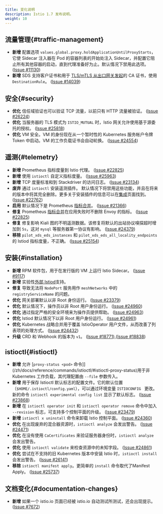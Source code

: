```yaml
---
title: 变化说明
description: Istio 1.7 发布说明。
weight: 10
---
```


## 流量管理{#traffic-management}

- **新增** 配置选项 `values.global.proxy.holdApplicationUntilProxyStarts`，它使 Sidecar 注入器在 Pod 的容器列表的开始处注入 Sidecar，并配置它阻止所有其他容器的启动，直到代理准备好为止。默认情况下禁用此选项。
 ([Issue #11130](https://github.com/istio/istio/issues/11130))
- **新增** SDS 支持客户证书和用于 [TLS/mTLS 从出口网关发起](/zh/docs/tasks/traffic-management/egress/egress-gateway-tls-origination-sds/)的 CA 证书，使用 `DestinationRule`。
  ([Issue #14039](https://github.com/istio/istio/issues/14039))

## 安全{#security}

- **优化** 信任域验证也可以验证 TCP 流量，以前只有 HTTP 流量被验证。
([Issue #26224](https://github.com/istio/istio/issues/26224))
- **优化** 当服务器的 TLS 模式为 `ISTIO_MUTUAL` 时，Istio 网关允许使用基于源委托的授权。
([Issue #25818](https://github.com/istio/istio/issues/25818))
- **优化** VM 安全。VM 的身份现在从一个暂时性的 Kubernetes 服务帐户令牌 Token 中启动。VM 的工作负载证书会自动轮换。
 ([Issue #24554](https://github.com/istio/istio/issues/24554))

## 遥测{#telemetry}

- **新增** Prometheus 指标度量到 Istio 代理。
 ([Issue #22825](https://github.com/istio/istio/issues/22825))
- **新增** 使用 `istioctl` 自定义指标度量。
  ([Issue #25963](https://github.com/istio/istio/issues/25963))
- **新增** TCP 度量标准和到 Stackdriver 的访问日志。
 ([Issue #23134](https://github.com/istio/istio/issues/23134))
- **废弃** 通过 `istioctl` 安装遥测插件。 默认情况下将禁用这些功能，并且在将来的版本中将其完全删除。更多关于安装插件的信息可以在[集成](/zh/docs/ops/integrations/)页面找到。
 ([Issue #22762](https://github.com/istio/istio/issues/22762))
- **启用** 默认情况下是 Prometheus [指标合并](/zh/docs/ops/integrations/prometheus/#option-1-metrics-merging)。
 ([Issue #21366](https://github.com/istio/istio/issues/21366))
- **修复** Prometheus [指标合并](/zh/docs/ops/integrations/prometheus/#option-1-metrics-merging)在应用失败时不删除 Envoy 的指标。
 ([Issue #22825](https://github.com/istio/istio/issues/22825))
- **修复** 修复影响 Kiali 图的不明遥测数据。该修复将默认的出站协议嗅探超时增加到 `5s`，这对 `mysql` 等服务器第一协议有影响。
   ([Issue #24379](https://github.com/istio/istio/issues/24379))
- **移除** `pilot_xds_eds_instances` 和 `pilot_xds_eds_all_locality_endpoints` 的 Istiod 指标度量，不正确。
 ([Issue #25154](https://github.com/istio/istio/issues/25154))

## 安装{#installation}

- **新增** RPM 软件包，用于在发行版的 VM 上运行 Istio Sidecar。
 ([Issue #9117](https://github.com/istio/istio/issues/9117))
- **新增** 实验性[外部 Istiod](/zh/blog/2020/new-deployment-model/)支持。
- **修复** 导致无法将 `NodePort` 服务用作 `meshNetworks` 中的 `registryServiceName` 的问题。
- **优化** 网关部署默认以非 Root 身份运行。
 ([Issue #23379](https://github.com/istio/istio/issues/23379))
- **优化** 默认情况下，操作员以非 Root 用户身份运行。
 ([Issue #24960](https://github.com/istio/istio/issues/24960))
- **优化** 通过指定严格的安全环境来为操作员提供帮助。
 ([Issue #24963](https://github.com/istio/istio/issues/24963))
- **优化** Istiod 默认情况下以非 Root 用户身份运行。
 ([Issue #24961](https://github.com/istio/istio/issues/24961))
- **优化** Kubernetes 战略合并用于覆盖 IstioOperator 用户文件，从而改善了列表项的处理方式。
 ([Issue #24432](https://github.com/istio/istio/issues/24432))
- **升级** CRD 和 Webhook 的版本为 `v1`。
 ([Issue #18771](https://github.com/istio/istio/issues/18771)),([Issue #18838](https://github.com/istio/istio/issues/18838))

## istioctl{#istioctl}

- **新增** 允许 [`proxy-status <pod>` 命令]](/zh/docs/reference/commands/istioctl/#istioctl-proxy-status)用于非 Kubernetes 工作负载，其代理配置由 `--file` 参数传入。
- **新增** 用于保存 Istioctl 默认标志的配置文件。它的默认位置 （`$HOME/.istioctl/config.yaml`），可以通过环境变量 `ISTIOCONFIG ` 更改。新的命令 `istioctl experimental config list` 显示了默认标志。
 ([Issue #23868](https://github.com/istio/istio/issues/23868))
- **新增** 在 `istioctl operator init` 和 `istioctl operator remove` 命令中加入 `--revision` 标志，可支持多个控制平面的升级。
 ([Issue #23479](https://github.com/istio/istio/issues/23479))
- **新增** `istioctl x uninstall` 命令来卸载 Istio 控制平面。
 ([Issue #24360](https://github.com/istio/istio/issues/24360))
- **优化** 在出现废弃的混合器资源时，`istioctl analyze` 会发出警告。
 ([Issue #24471](https://github.com/istio/istio/issues/24471))
- **优化** 在没有使用 `CaCertificates` 来验证服务器身份时，`istioctl analyze` 会发出警告。
- **优化** 使用 `istioctl validate` 来检查资源中的未知字段。
 ([Issue #24861](https://github.com/istio/istio/issues/24861))
- **优化** 尝试在不支持的旧 Kubernetes 版本中安装 Istio 时，`istioctl install` 会发出警告。
 ([Issue #26141](https://github.com/istio/istio/issues/26141))
- **移除** `istioctl manifest apply`。更简单的 `install` 命令取代了Manifest Apply。
 ([Issue #25737](https://github.com/istio/istio/issues/25737))

## 文档变化{#documentation-changes}

- **新增** 如果一个 istio.io 页面已经被 istio.io 自动测试所测试，还会出现提示。
 ([Issue #7672](https://github.com/istio/istio.io/issues/7672))

